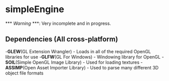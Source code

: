 # simpleEngine
*** *Warning* ***: Very incomplete and in progress.

## Dependencies (All cross-platform)
-**GLEW**(GL Extension Wrangler) - Loads in all of the required OpenGL libraries for use
-**GLFW**(GL For Windows) - Windowing library for OpenGL
-**SOIL**(Simple OpenGL Image Library) - Used for loading textures
-**ASSIMP**(Open Asset Importer Library) - Used to parse many different 3D object file formats

